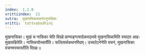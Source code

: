 ```yaml
---
index:  1.1.8
vrittiindex:  11
sutra:  मुखनासिकावचनोऽनुनासिकः
vritti:  tattvabodhini 
---
```


मुखनासिका। मुखं च नासिका चेति विग्रहे प्राण्यङ्गत्वादेकवद्भावे मुखनासिकमिति स्यादत आह-मुखसहितेति। नासिकयोच्चार्येति। फलितार्थकथनमिदम्। उच्यतेऽनेनेति वचनं, मुखनासिका वचनमस्यास्तीति विग्रहः॥

